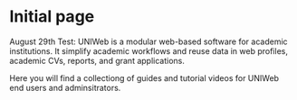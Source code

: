 # Initial page

August 29th Test:  UNIWeb is a modular web-based software for academic institutions. It simplify academic workflows and reuse data in web profiles, academic CVs, reports, and grant applications.

Here you will find a collectiong of guides and tutorial videos for UNIWeb end users and adminsitrators.

